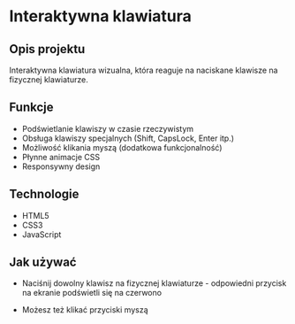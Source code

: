 #  Interaktywna klawiatura

## Opis projektu
Interaktywna klawiatura wizualna, która reaguje na naciskane klawisze na fizycznej klawiaturze. 

## Funkcje
- Podświetlanie klawiszy w czasie rzeczywistym
- Obsługa klawiszy specjalnych (Shift, CapsLock, Enter itp.)
- Możliwość klikania myszą (dodatkowa funkcjonalność)
- Płynne animacje CSS
- Responsywny design

## Technologie
- HTML5
- CSS3 
- JavaScript 

## Jak używać
- Naciśnij dowolny klawisz na fizycznej klawiaturze - odpowiedni przycisk na ekranie podświetli się na czerwono

- Możesz też klikać przyciski myszą